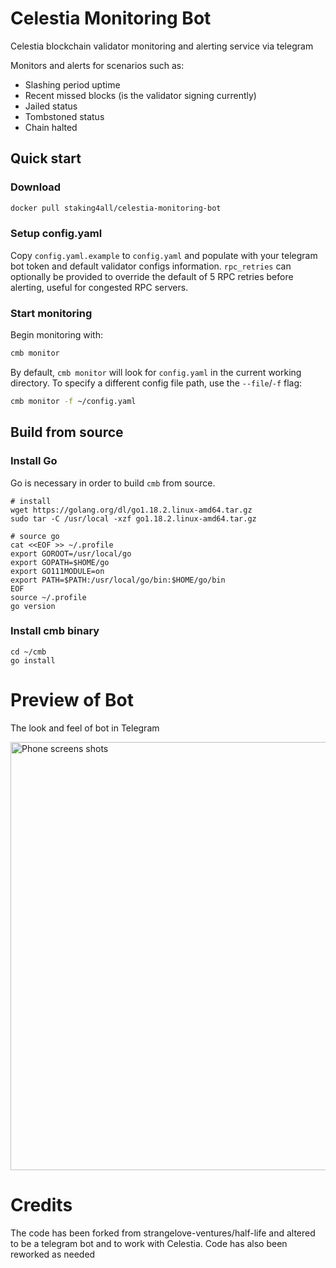 # Celestia Monitoring Bot

Celestia blockchain validator monitoring and alerting service via telegram

Monitors and alerts for scenarios such as:
- Slashing period uptime
- Recent missed blocks (is the validator signing currently)
- Jailed status
- Tombstoned status
- Chain halted

## Quick start

### Download

```bash
docker pull staking4all/celestia-monitoring-bot
```

### Setup config.yaml

Copy `config.yaml.example` to `config.yaml` and populate with your telegram bot token and default validator configs information.
`rpc_retries` can optionally be provided to override the default of 5 RPC retries before alerting, useful for congested RPC servers.


### Start monitoring

Begin monitoring with:

```bash
cmb monitor
```

By default, `cmb monitor` will look for `config.yaml` in the current working directory. To specify a different config file path, use the `--file`/`-f` flag:

```bash
cmb monitor -f ~/config.yaml
```

## Build from source

### Install Go

Go is necessary in order to build `cmb` from source.

```
# install
wget https://golang.org/dl/go1.18.2.linux-amd64.tar.gz
sudo tar -C /usr/local -xzf go1.18.2.linux-amd64.tar.gz

# source go
cat <<EOF >> ~/.profile
export GOROOT=/usr/local/go
export GOPATH=$HOME/go
export GO111MODULE=on
export PATH=$PATH:/usr/local/go/bin:$HOME/go/bin
EOF
source ~/.profile
go version
```

### Install cmb binary

```
cd ~/cmb
go install
```

# Preview of Bot
The look and feel of bot in Telegram

<img width="685" alt="Phone screens shots" src="https://user-images.githubusercontent.com/61656547/236442448-72fa4a6f-f81e-44ef-9863-42d831185592.png">

# Credits
The code has been forked from strangelove-ventures/half-life and altered to be a telegram bot and to work with Celestia. Code has also been reworked as needed
